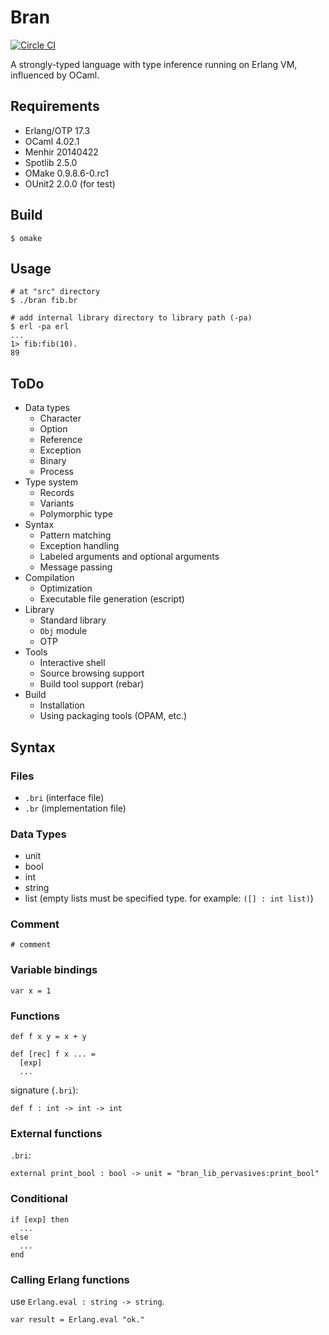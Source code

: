 Bran
====

[![Circle CI](https://circleci.com/gh/szktty/bran.png?style=badge)](https://circleci.com/gh/szktty/bran)

A strongly-typed language with type inference running on Erlang VM, influenced by OCaml.


## Requirements

- Erlang/OTP 17.3
- OCaml 4.02.1
- Menhir 20140422
- Spotlib 2.5.0
- OMake 0.9.8.6-0.rc1
- OUnit2 2.0.0 (for test)


## Build

```
$ omake
```

## Usage

```
# at "src" directory
$ ./bran fib.br

# add internal library directory to library path (-pa)
$ erl -pa erl
...
1> fib:fib(10).
89
```

## ToDo

- Data types
  - Character
  - Option
  - Reference
  - Exception
  - Binary
  - Process
- Type system
  - Records
  - Variants
  - Polymorphic type
- Syntax
  - Pattern matching
  - Exception handling
  - Labeled arguments and optional arguments
  - Message passing
- Compilation
  - Optimization
  - Executable file generation (escript)
- Library
  - Standard library
  - `Obj` module
  - OTP
- Tools
  - Interactive shell
  - Source browsing support
  - Build tool support (rebar)
- Build
  - Installation
  - Using packaging tools (OPAM, etc.)

## Syntax

### Files

- `.bri` (interface file)
- `.br` (implementation file)

### Data Types

- unit
- bool
- int
- string
- list (empty lists must be specified type. for example: `([] : int list)`)

### Comment

```
# comment
```

### Variable bindings

```
var x = 1
```

### Functions

```
def f x y = x + y

def [rec] f x ... =
  [exp]
  ...

```

signature (`.bri`):

```
def f : int -> int -> int
```

### External functions

`.bri`:

```
external print_bool : bool -> unit = "bran_lib_pervasives:print_bool"
```

### Conditional

```
if [exp] then
  ...
else
  ...
end
```

### Calling Erlang functions

use `Erlang.eval : string -> string`.

```
var result = Erlang.eval "ok."
```

